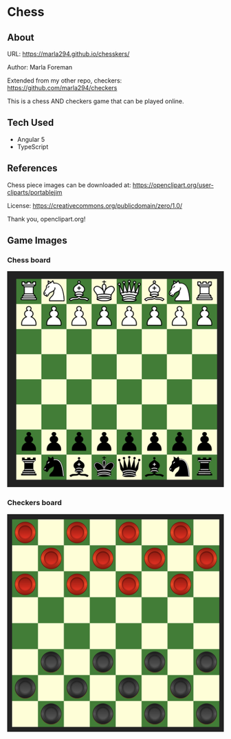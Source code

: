 # Chess

## About

URL: https://marla294.github.io/chesskers/

Author: Marla Foreman

Extended from my other repo, checkers: https://github.com/marla294/checkers

This is a chess AND checkers game that can be played online.

## Tech Used

* Angular 5
* TypeScript

## References

Chess piece images can be downloaded at: https://openclipart.org/user-cliparts/portablejim

License: https://creativecommons.org/publicdomain/zero/1.0/

Thank you, openclipart.org!

## Game Images

### Chess board
![Chess Image](Chess.jpg?raw=true "Chess")

### Checkers board
![Checkers Image](Checkers.jpg?raw=true "Checkers")
